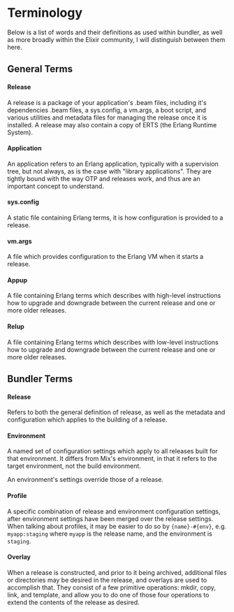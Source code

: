 # Terminology

Below is a list of words and their definitions as used within bundler, as well as more broadly
within the Elixir community, I will distinguish between them here.

## General Terms

#### Release

A release is a package of your application's .beam files, including it's dependencies .beam files,
a sys.config, a vm.args, a boot script, and various utilities and metadata files for managing the
release once it is installed. A release may also contain a copy of ERTS (the Erlang Runtime System).

#### Application

An application refers to an Erlang application, typically with a supervision tree, but not always,
as is the case with "library applications". They are tightly bound with the way OTP and releases work,
and thus are an important concept to understand.

#### sys.config

A static file containing Erlang terms, it is how configuration is provided to a release.

#### vm.args

A file which provides configuration to the Erlang VM when it starts a release.

#### Appup

A file containing Erlang terms which describes with high-level instructions how to upgrade and downgrade
between the current release and one or more older releases.

#### Relup

A file containing Erlang terms which describes with low-level instructions how to upgrade and downgrade
between the current release and one or more older releases.

## Bundler Terms

#### Release

Refers to both the general definition of release, as well as the metadata and configuration which applies
to the building of a release.

#### Environment

A named set of configuration settings which apply to all releases built for that environment. It differs
from Mix's environment, in that it refers to the target environment, not the build environment.

An environment's settings override those of a release.

#### Profile

A specific combination of release and environment configuration settings, after environment settings have
been merged over the release settings. When talking about profiles, it may be easier to do so by `{name}-#{env}`,
e.g. `myapp:staging` where `myapp` is the release name, and the environment is `staging`.

#### Overlay

When a release is constructed, and prior to it being archived, additional files or directories may be desired
in the release, and overlays are used to accomplish that. They consist of a few primitive operations: mkdir, copy,
link, and template, and allow you to do one of those four operations to extend the contents of the release as desired.
